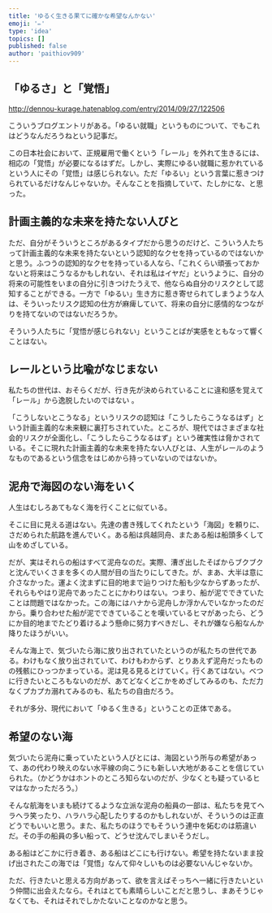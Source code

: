 ```yaml
---
title: 'ゆるく生きる果てに確かな希望なんかない'
emoji: '✏️'
type: 'idea'
topics: []
published: false
author: 'paithiov909'
---
```


## 「ゆるさ」と「覚悟」

http://dennou-kurage.hatenablog.com/entry/2014/09/27/122506

こういうブログエントリがある。「ゆるい就職」というものについて、でもこれはどうなんだろうねという記事だ。

この日本社会において、正規雇用で働くという「レール」を外れて生きるには、相応の「覚悟」が必要になるはずだ。しかし、実際にゆるい就職に惹かれているという人にその「覚悟」は感じられない。ただ「ゆるい」という言葉に惹きつけられているだけなんじゃないか。そんなことを指摘していて、たしかにな、と思った。

## 計画主義的な未来を持たない人びと

ただ、自分がそういうところがあるタイプだから思うのだけど、こういう人たちって計画主義的な未来を持たないという認知的なクセを持っているのではないかと思う。ふつうの認知的なクセを持っている人なら、「これくらい頑張っておかないと将来はこうなるかもしれない、それは私はイヤだ」というように、自分の将来の可能性をいまの自分に引きつけたうえで、他ならぬ自分のリスクとして認知することができる。一方で「ゆるい」生き方に惹き寄せられてしまうような人は、そういったリスク認知の仕方が麻痺していて、将来の自分に感情的なつながりを持てないのではないだろうか。

そういう人たちに「覚悟が感じられない」ということばが実感をともなって響くことはない。

## レールという比喩がなじまない

私たちの世代は、おそらくだが、行き先が決められていることに違和感を覚えて「レール」から逸脱したいのではない 。

「こうしないとこうなる」というリスクの認知は「こうしたらこうなるはず」という計画主義的な未来観に裏打ちされていた。ところが、現代ではさまざまな社会的リスクが全面化し、「こうしたらこうなるはず」という確実性は脅かされている。そこに現れた計画主義的な未来を持たない人びとは、人生がレールのようなものであるという信念をはじめから持っていないのではないか。

## 泥舟で海図のない海をいく

人生はむしろあてもなく海を行くことに似ている。

そこに目に見える道はない。先達の書き残してくれたという「海図」を頼りに、さだめられた航路を進んでいく。ある船は呉越同舟、またある船は船頭多くして山をめざしている。

だが、実はそれらの船はすべて泥舟なのだ。実際、漕ぎ出したそばからブクブクと沈んでいくさまを多くの人間が目の当たりにしてきた。が、まあ、大半は意に介さなかった。運よく沈まずに目的地まで辿りつけた船も少なからずあったが、それらもやはり泥舟であったことにかわりはない。つまり、船が泥でできていたことは問題ではなかった。この海にはハナから泥舟しか浮かんでいなかったのだから。乗り合わせた船が泥でできていることを嘆いているヒマがあったら、どうにか目的地までたどり着けるよう懸命に努力すべきだし、それが嫌なら船なんか降りたほうがいい。

そんな海上で、気づいたら海に放り出されていたというのが私たちの世代である。わけもなく放り出されていて、わけもわからず、とりあえず泥舟だったものの残骸にひっつかまっている。泥は見る見るとけていく。行くあてはない。べつに行きたいところもないのだが、あてどなくどこかをめざしてみるのも、ただ力なくプカプカ溺れてみるのも、私たちの自由だろう。

それが多分、現代において「ゆるく生きる」ということの正体である。

## 希望のない海

気づいたら泥舟に乗っていたという人びとには、海図という所与の希望があって、あの代わり映えのない水平線の向こうにも新しい大地があることを信じていられた。（かどうかはホントのところ知らないのだが、少なくとも疑っているヒマはなかっただろう。）

そんな航海をいまも続けてるような立派な泥舟の船員の一部は、私たちを見てヘラヘラ笑ったり、ハラハラ心配したりするのかもしれないが、そういうのは正直どうでもいいと思う。また、私たちのほうでもそういう連中を妬むのは筋違いだ。その手の船員の多い船って、どうせ沈んでしまいそうだし。

ある船はどこかに行き着き、ある船はどこにも行けない。希望を持たないまま投げ出されたこの海では「覚悟」なんて仰々しいものは必要ないんじゃないか。

ただ、行きたいと思える方向があって、欲を言えばそっちへ一緒に行きたいという仲間に出会えたなら。それはとても素晴らしいことだと思うし、まあそうじゃなくても、それはそれでしかたないことなのかなと思う。



